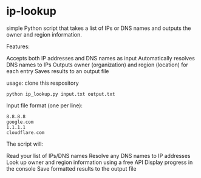 # ip-lookup
simple Python script that takes a list of IPs or DNS names and outputs the owner and region information.

Features:

Accepts both IP addresses and DNS names as input
Automatically resolves DNS names to IPs
Outputs owner (organization) and region (location) for each entry
Saves results to an output file

usage:
clone this respository
```
python ip_lookup.py input.txt output.txt
```

Input file format (one per line):
```
8.8.8.8
google.com
1.1.1.1
cloudflare.com
```

The script will:

Read your list of IPs/DNS names
Resolve any DNS names to IP addresses
Look up owner and region information using a free API
Display progress in the console
Save formatted results to the output file
